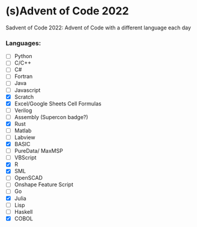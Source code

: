 # (s)Advent of Code 2022
Sadvent of Code 2022: Advent of Code with a different language each day

### Languages:
- [ ] Python
- [ ] C/C++
- [ ] C#
- [ ] Fortran
- [ ] Java
- [ ] Javascript
- [X] Scratch
- [X] Excel/Google Sheets Cell Formulas
- [ ] Verilog
- [ ] Assembly (Supercon badge?)
- [X] Rust
- [ ] Matlab
- [ ] Labview
- [X] BASIC
- [ ] PureData/ MaxMSP
- [ ] VBScript
- [X] R
- [X] SML
- [ ] OpenSCAD
- [ ] Onshape Feature Script
- [ ] Go
- [X] Julia
- [ ] Lisp
- [ ] Haskell
- [X] COBOL
